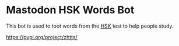# Mastodon HSK Words Bot

This bot is used to toot words from the [HSK](https://en.wikipedia.org/wiki/Hanyu_Shuiping_Kaoshi) test to help people study.

https://pypi.org/project/zhtts/

